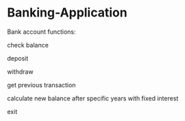 # Banking-Application

Bank account functions: 


check balance

deposit

withdraw

get previous transaction

calculate new balance after specific years with fixed interest

exit
